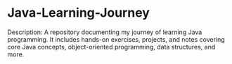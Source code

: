 # Java-Learning-Journey
Description: A repository documenting my journey of learning Java programming. It includes hands-on exercises, projects, and notes covering core Java concepts, object-oriented programming, data structures, and more.
